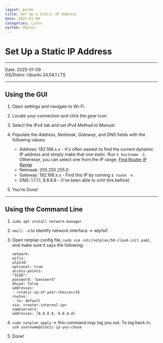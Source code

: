 ```yaml
---
layout: guide
title: Set Up a Static IP Address
date: 2025-01-09
categories: Linux
system: Ubuntu
---
```


# Set Up a Static IP Address

---

Date: 2025-01-09  
OS/Distro: Ubuntu 24.04.1 LTS  

---

## Using the GUI

1. Open settings and navigate to Wi-Fi.
2. Locate your connection and click the _gear_ icon.
3. Select the IPv4 tab and set _IPv4 Method_ to _Manual_.
4. Populate the _Address_, _Netmask_, _Gateway_, and _DNS_ fields with the following values:
   - Address: 192.168.x.x - It's often easiest to find the current dynamic IP address  and simply make that one static. Run `$ hostname -I`. Otherwise, you can select one from the IP range: [Find Router IP Range](find-router-ip-range.html)
   - Netmask: 255.255.255.0
   - Gateway: 192.168.x.x - Find this IP by running `$ route -n`
   - DNS: 1.1.1.1, 8.8.8.8 - (I've been able to omit this before)

5. You're Done!

---

## Using the Command Line

1. `sudo apt install network-manager`
2. `nmcli -d` to identify network interface -> wlp1s0
3. Open netplan config file, `sudo vim /etc/netplan/50-cloud-init.yaml`, and make sure it says the following:

    ```
    network:
    wifis:
    wlp1s0:
    optional: true
    access-points:
    "SSID":
    password: "password"
    dhcp4: false
    addresses:
    - <static-ip-of-your-choice>/24
    routes:
    - to: default
    via: <router-internal-ip>
    nameservers:
    addresses: [8.8.8.8, 8.8.4.4]
    ```

4. `sudo netplan apply` -> this command may log you out. To log back in, `ssh username@static-ip-you-chose`
5. Done!
